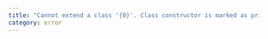 ```yaml
---
title: "Cannot extend a class '{0}'. Class constructor is marked as private."
category: error
---
```

